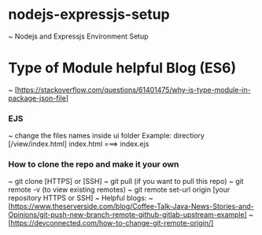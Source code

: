 # nodejs-expressjs-setup
~ Nodejs and Expressjs Environment Setup

# Type of Module helpful Blog (ES6)
~ [https://stackoverflow.com/questions/61401475/why-is-type-module-in-package-json-file]

### EJS
~ change the files names inside ui folder
Example: 
directiory [/view/index.html]
index.html ===> index.ejs

### How to clone the repo and make it your own
~ git clone [HTTPS] or [SSH]
~ git pull (if you want to pull this repo)
~ git remote -v (to view existing remotes)
~ git remote set-url origin [your repository HTTPS or SSH]
~ Helpful blogs: 
~ [https://www.theserverside.com/blog/Coffee-Talk-Java-News-Stories-and-Opinions/git-push-new-branch-remote-github-gitlab-upstream-example]
~ [https://devconnected.com/how-to-change-git-remote-origin/]